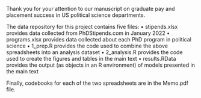 Thank you for your attention to our manuscript on graduate pay and placement success in US political science departments.

The data repository for this project contains five files:
• stipends.xlsx provides data collected from PhDStipends.com in January 2022
• programs.xlsx provides data collected about each PhD program in political science
• 1_prep.R provides the code used to combine the above spreadsheets into an analysis dataset
• 2_analysis.R provides the code used to create the figures and tables in the main text
• results.RData provides the output (as objects in an R environment) of models presented in the
main text

Finally, codebooks for each of the two spreadsheets are in the Memo.pdf file.
